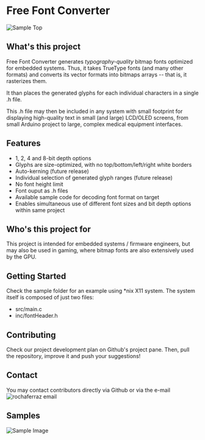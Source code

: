 # Free Font Converter

![Sample Top](https://user-images.githubusercontent.com/2106161/28020492-0ce40768-655b-11e7-998a-f551a22728a9.png)

## What's this project

Free Font Converter generates *typography-quality* bitmap fonts optimized for 
embedded systems. Thus, it takes TrueType fonts (and many other formats) and 
converts its vector formats into bitmaps arrays -- that is, it rasterizes them.

It than places the generated glyphs for each individual characters in a single
.h file.

This .h file may then be included in any system with small footprint for displaying 
high-quality text in small (and large) LCD/OLED screens, from small Arduino 
project to large, complex medical equipment interfaces.

## Features

 - 1, 2, 4 and 8-bit depth options
 - Glyphs are size-optimized, with no top/bottom/left/right white borders
 - Auto-kerning (future release)
 - Individual selection of generated glyph ranges (future release)
 - No font height limit
 - Font ouput as .h files
 - Available sample code for decoding font format on target
 - Enables simultaneous use of different font sizes and bit depth options 
   within same project

## Who's this project for

This project is intended for embedded systems / firmware engineers, but may also
be used in gaming, where bitmap fonts are also extensively used by the GPU.

## Getting Started

Check the sample folder for an example using \*nix X11 system. The system itself is composed of just two files:

- src/main.c
- inc/fontHeader.h

## Contributing

Check our project development plan on Github's project pane. Then, pull the repository, improve it and push your suggestions!

## Contact

You may contact contributors directly via Github or via the e-mail 
![rochaferraz email](https://user-images.githubusercontent.com/2106161/28487814-f53167b4-6e6f-11e7-9512-438adf64db7e.png)

## Samples
![Sample Image](https://user-images.githubusercontent.com/2106161/28020496-0f29780a-655b-11e7-97ee-44abe80a55e0.png)
